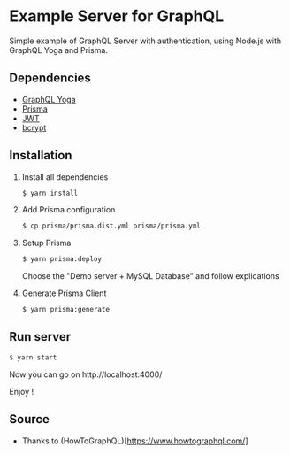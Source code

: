 # Example Server for GraphQL

Simple example of GraphQL Server with authentication, using Node.js with GraphQL Yoga and Prisma. 

## Dependencies

* [GraphQL Yoga](https://github.com/prisma-labs/graphql-yoga)
* [Prisma](https://www.prisma.io/)
* [JWT](https://github.com/auth0/node-jsonwebtoken#readme)
* [bcrypt](https://github.com/kelektiv/node.bcrypt.js#readme)

## Installation

1. Install all dependencies

    ```bash
    $ yarn install
    ```

1. Add Prisma configuration

    ```bash
    $ cp prisma/prisma.dist.yml prisma/prisma.yml
    ```

1. Setup Prisma

    ```bash
    $ yarn prisma:deploy
    ```
   
   Choose the "Demo server + MySQL Database" and follow explications

1. Generate Prisma Client

    ```bash
    $ yarn prisma:generate
    ```

## Run server

```bash
$ yarn start
```

Now you can go on http://localhost:4000/

Enjoy !

## Source

* Thanks to (HowToGraphQL)[https://www.howtographql.com/]
